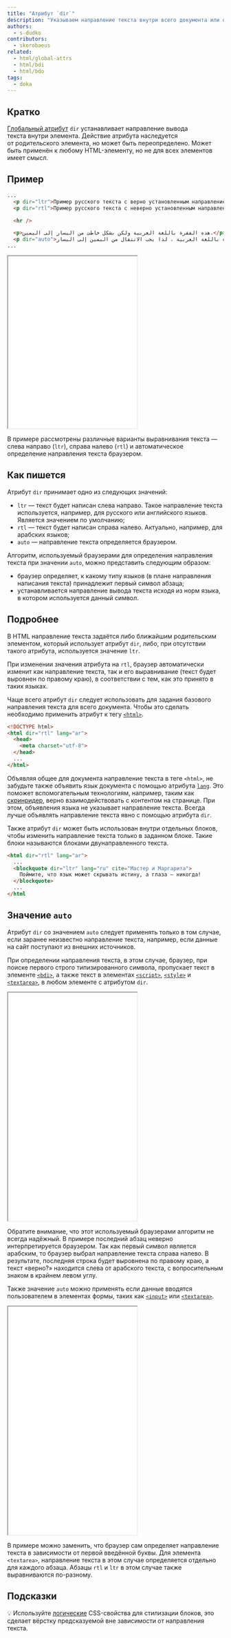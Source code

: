```yaml
---
title: "Атрибут `dir`"
description: "Указываем направление текста внутри всего документа или отдельного элемента."
authors:
  - s-dudko
contributors:
  - skorobaeus
related:
  - html/global-attrs
  - html/bdi
  - html/bdo
tags:
  - doka
---
```


## Кратко

[Глобальный атрибут](/html/global-attrs/) `dir` устанавливает направление вывода текста внутри элемента. Действие атрибута наследуется от родительского элемента, но может быть переопределено. Может быть применён к любому HTML-элементу, но не для всех элементов имеет смысл.

## Пример

```html
...
  <p dir="ltr">Пример русского текста с верно установленным направлением.</p>
  <p dir="rtl">Пример русского текста с неверно установленным направлением.</p>

  <hr />

  <p>هذه الفقرة باللغة العربية ولكن بشكل خاطئ من اليسار إلى اليمين.</p>
  <p dir="auto">هذه الفقرة باللغة العربية ، لذا يجب الانتقال من اليمين إلى اليسار.</p>
...
```

<iframe title="Примеры использования" src="demos/dir-example/" height="400"></iframe>

В примере рассмотрены различные варианты выравнивания текста — слева направо (`ltr`), справа налево (`rtl`) и автоматическое определение направления текста браузером.

## Как пишется

Атрибут `dir` принимает одно из следующих значений:

- `ltr` — текст будет написан слева направо. Такое направление текста используется, например, для русского или английского языков. Является значением по умолчанию;
- `rtl` — текст будет написан справа налево. Актуально, например, для арабских языков;
- `auto` — направление текста определяется браузером.

Алгоритм, используемый браузерами для определения направления текста при значении `auto`, можно представить следующим образом:

- браузер определяет, к какому типу языков (в плане направления написания текста) принадлежит первый символ абзаца;
- устанавливается направление вывода текста исходя из норм языка, в котором используется данный символ.

## Подробнее

В HTML направление текста задаётся либо ближайшим родительским элементом, который использует атрибут `dir`, либо, при отсутствии такого атрибута, используется значение `ltr`.

При изменении значения атрибута на `rtl`, браузер автоматически изменит как направление текста, так и его выравнивание (текст будет выровнен по правому краю), в соответствии с тем, как это принято в таких языках.

Чаще всего атрибут `dir` следует использовать для задания базового направления текста для всего документа. Чтобы это сделать необходимо применить атрибут к тегу [`<html>`](/html/html/).

```html
<!DOCTYPE html>
<html dir="rtl" lang="ar">
  <head>
    <meta charset="utf-8">
  </head>
  ...
</html>
```

Объявляя общее для документа направление текста в теге `<html>`, не забудьте также объявить язык документа с помощью атрибута [`lang`](/html/global-attrs/#lang). Это поможет вспомогательным технологиям, например, таким как [скринридер](/a11y/screenreaders/), верно взаимодействовать с контентом на странице. При этом, объявления языка не указывает направление текста. Всегда лучше объявлять направление текста явно с помощью атрибута `dir`.

Также атрибут `dir` может быть использован внутри отдельных блоков, чтобы изменить направление текста только в заданном блоке. Такие блоки называются блоками двунаправленного текста.

```html
<html dir="rtl" lang="ar">
  ...
  <blockquote dir="ltr" lang="ru" cite="Мастер и Маргарита">
    Поймите, что язык может скрывать истину, а глаза – никогда!
  </blockquote>
  ...
</html
```

## Значение `auto`

Атрибут `dir` со значением `auto` следует применять только в том случае, если заранее неизвестно направление текста, например, если данные на сайт поступают из внешних источников.

При определении направления текста, в этом случае, браузер, при поиске первого строго типизированного символа, пропускает текст в элементе [`<bdi>`](/html/bdi/), а также текст в элементах [`<script>`](/html/script/), [`<style>`](/html/style/) и [`<textarea>`](/html/textarea/), в любом элементе с атрибутом `dir`.

<iframe title="Значение auto" src="demos/dir-auto/" height="530"></iframe>

Обратите внимание, что этот используемый браузерами алгоритм не всегда надёжный. В примере последний абзац неверно интерпретируется браузером. Так как первый символ является арабским, то браузер выбрал направление текста справа налево. В результате, последняя строка будет выровнена по правому краю, а текст «верно?» находится слева от арабского текста, с вопросительным знаком в крайнем левом углу.

Также значение `auto` можно применять если данные вводятся пользователем в элементах формы, таких как [`<input>`](/html/input/) или [`<textarea>`](/html/textarea/).

<iframe title="Значение auto для элементов форм" src="demos/dir-auto-input/" height="530"></iframe>

В примере можно заменить, что браузер сам определяет направление текста в зависимости от первой введённой буквы. Для элемента `<textarea>`, направление текста в этом случае определяется отдельно для каждого абзаца. Абзацы `rtl` и `ltr` в этом случае также выравниваются по-разному.

## Подсказки

💡 Используйте [логические](https://developer.mozilla.org/en-US/docs/Web/CSS/CSS_logical_properties_and_values) CSS-свойства для стилизации блоков, это сделает вёрстку предсказуемой вне зависимости от направления текста.
